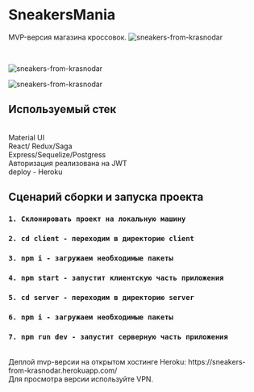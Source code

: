 
# SneakersMania
MVP-версия магазина кроссовок.
![sneakers-from-krasnodar](https://i.ibb.co/QpSCZMX/2022-03-15-09-39-18.png)

<br/>

![sneakers-from-krasnodar](https://i.ibb.co/1m3DQXC/2022-03-15-09-39-38.png)
<br/>

![sneakers-from-krasnodar](https://i.ibb.co/rwbwGBD/2022-03-15-09-41-40.png)


## Используемый стек
<br/>
Material UI
<br/>
React/ Redux/Saga
<br/>
Express/Sequelize/Postgress
<br/>
Авторизация реализована на JWT
<br/>
deploy - Heroku
<br/>

## Сценарий сборки и запуска проекта
### `1. Склонировать проект на локальную машину`
### `2. cd client - переходим в директорию client`
### `3. npm i - загружаем необходимые пакеты`
### `4. npm start - запустит клиентскую часть приложения`
### `5. cd server - переходим в директорию server`
### `6. npm i - загружаем необходимые пакеты`
### `7. npm run dev - запустит серверную часть приложения`
<br/>
Деплой mvp-версии на открытом хостинге Heroku: https://sneakers-from-krasnodar.herokuapp.com/
<br/>
Для просмотра версии используйте VPN.
